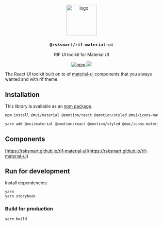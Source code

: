<p align="middle">
  <img src="https://www.rifos.org/assets/img/logo.svg" alt="logo" height="100" >
</p>
<h3 align="middle"><code>@rsksmart/rif-material-ui</code></h3>
<p align="middle">
  RIF UI toolkit for Material UI
</p>
<p align="middle">
  <a href="https://badge.fury.io/js/%40rsksmart%2Frif-material-ui">
    <img src="https://badge.fury.io/js/%40rsksmart%2Frif-material-ui.svg" alt="npm" />
  </a>
  <a href="https://lgtm.com/projects/g/rsksmart/rif-material-ui/context:javascript">
    <img src="https://img.shields.io/lgtm/grade/javascript/github/rsksmart/rif-material-ui" />
  </a>
</p>

The React UI toolkit built on to of [material-ui](https://mui.com/) components that you always wanted and with rif theme.
## Installation

This library is available as an [npm package](https://www.npmjs.com/package/@rsksmart/rif-material-ui).

```sh
npm install @mui/material @emotion/react @emotion/styled @mui/icons-material @rsksmart/rif-material-ui
```

```sh
yarn add @mui/material @emotion/react @emotion/styled @mui/icons-material @rsksmart/rif-material-ui
```

## Components

[https://rsksmart.github.io/rif-material-ui](https://rsksmart.github.io/rif-material-ui)

## Run for development

Install dependencies:

```sh
yarn
yarn storybook
```

### Build for production

```sh
yarn build
```